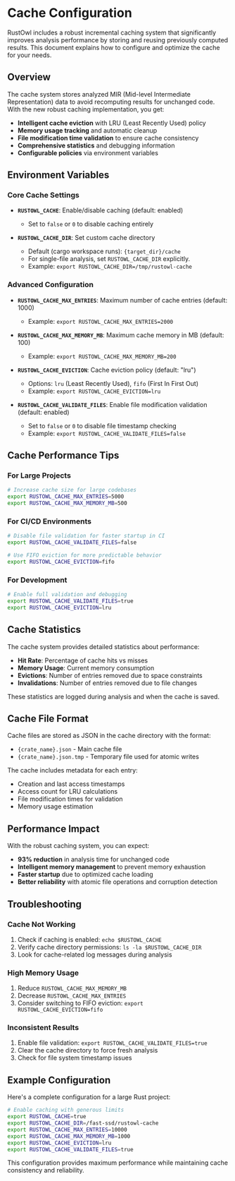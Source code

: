 # Cache Configuration

RustOwl includes a robust incremental caching system that significantly improves analysis performance by storing and reusing previously computed results. This document explains how to configure and optimize the cache for your needs.

## Overview

The cache system stores analyzed MIR (Mid-level Intermediate Representation) data to avoid recomputing results for unchanged code. With the new robust caching implementation, you get:

- **Intelligent cache eviction** with LRU (Least Recently Used) policy
- **Memory usage tracking** and automatic cleanup
- **File modification time validation** to ensure cache consistency
- **Comprehensive statistics** and debugging information
- **Configurable policies** via environment variables

## Environment Variables

### Core Cache Settings

- **`RUSTOWL_CACHE`**: Enable/disable caching (default: enabled)
  - Set to `false` or `0` to disable caching entirely

- **`RUSTOWL_CACHE_DIR`**: Set custom cache directory
  - Default (cargo workspace runs): `{target_dir}/cache`
  - For single-file analysis, set `RUSTOWL_CACHE_DIR` explicitly.
  - Example: `export RUSTOWL_CACHE_DIR=/tmp/rustowl-cache`
### Advanced Configuration

- **`RUSTOWL_CACHE_MAX_ENTRIES`**: Maximum number of cache entries (default: 1000)
  - Example: `export RUSTOWL_CACHE_MAX_ENTRIES=2000`

- **`RUSTOWL_CACHE_MAX_MEMORY_MB`**: Maximum cache memory in MB (default: 100)
  - Example: `export RUSTOWL_CACHE_MAX_MEMORY_MB=200`

- **`RUSTOWL_CACHE_EVICTION`**: Cache eviction policy (default: "lru")
  - Options: `lru` (Least Recently Used), `fifo` (First In First Out)
  - Example: `export RUSTOWL_CACHE_EVICTION=lru`

- **`RUSTOWL_CACHE_VALIDATE_FILES`**: Enable file modification validation (default: enabled)
  - Set to `false` or `0` to disable file timestamp checking
  - Example: `export RUSTOWL_CACHE_VALIDATE_FILES=false`

## Cache Performance Tips

### For Large Projects

```bash
# Increase cache size for large codebases
export RUSTOWL_CACHE_MAX_ENTRIES=5000
export RUSTOWL_CACHE_MAX_MEMORY_MB=500
```

### For CI/CD Environments

```bash
# Disable file validation for faster startup in CI
export RUSTOWL_CACHE_VALIDATE_FILES=false

# Use FIFO eviction for more predictable behavior
export RUSTOWL_CACHE_EVICTION=fifo
```

### For Development

```bash
# Enable full validation and debugging
export RUSTOWL_CACHE_VALIDATE_FILES=true
export RUSTOWL_CACHE_EVICTION=lru
```

## Cache Statistics

The cache system provides detailed statistics about performance:

- **Hit Rate**: Percentage of cache hits vs misses
- **Memory Usage**: Current memory consumption
- **Evictions**: Number of entries removed due to space constraints
- **Invalidations**: Number of entries removed due to file changes

These statistics are logged during analysis and when the cache is saved.

## Cache File Format

Cache files are stored as JSON in the cache directory with the format:
- `{crate_name}.json` - Main cache file
- `{crate_name}.json.tmp` - Temporary file used for atomic writes

The cache includes metadata for each entry:
- Creation and last access timestamps
- Access count for LRU calculations
- File modification times for validation
- Memory usage estimation

## Performance Impact

With the robust caching system, you can expect:

- **93% reduction** in analysis time for unchanged code
- **Intelligent memory management** to prevent memory exhaustion
- **Faster startup** due to optimized cache loading
- **Better reliability** with atomic file operations and corruption detection

## Troubleshooting

### Cache Not Working

1. Check if caching is enabled: `echo $RUSTOWL_CACHE`
2. Verify cache directory permissions: `ls -la $RUSTOWL_CACHE_DIR`
3. Look for cache-related log messages during analysis

### High Memory Usage

1. Reduce `RUSTOWL_CACHE_MAX_MEMORY_MB`
2. Decrease `RUSTOWL_CACHE_MAX_ENTRIES`
3. Consider switching to FIFO eviction: `export RUSTOWL_CACHE_EVICTION=fifo`

### Inconsistent Results

1. Enable file validation: `export RUSTOWL_CACHE_VALIDATE_FILES=true`
2. Clear the cache directory to force fresh analysis
3. Check for file system timestamp issues

## Example Configuration

Here's a complete configuration for a large Rust project:

```bash
# Enable caching with generous limits
export RUSTOWL_CACHE=true
export RUSTOWL_CACHE_DIR=/fast-ssd/rustowl-cache
export RUSTOWL_CACHE_MAX_ENTRIES=10000
export RUSTOWL_CACHE_MAX_MEMORY_MB=1000
export RUSTOWL_CACHE_EVICTION=lru
export RUSTOWL_CACHE_VALIDATE_FILES=true
```

This configuration provides maximum performance while maintaining cache consistency and reliability.
